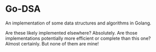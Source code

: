 # Go-DSA

An implementation of some data structures and algorithms in Golang.

Are these likely implemented elsewhere? Absolutely. Are those implementations potentially more efficient or complete than this one? Almost certainly. But none of them are mine!